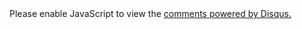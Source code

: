 <div id="disqus_thread"></div>
<script type="text/JavaScript">
    var disqus_config = function () {
        this.page.url = "https://michorvath.com{{ page.url }}";
        this.page.identifier = "{{ page.url }}";
    };

    (function() {
    var d = document, s = d.createElement('script');
    s.src = 'https://michorvath.disqus.com/embed.js';
    s.setAttribute('data-timestamp', +new Date());
    (d.head || d.body).appendChild(s);
    })();
</script>
<noscript>Please enable JavaScript to view the <a href="https://disqus.com/?ref_noscript">comments powered by Disqus.</a></noscript>
